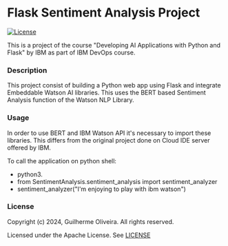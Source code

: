 # Flask Sentiment Analysis Project

[![License](https://img.shields.io/badge/License-Apache-yellow.svg)](https://opensource.org/license/apache-2-0)

This is a project of the course "Developing AI Applications with Python and Flask" by IBM as part of IBM DevOps course.

### Description

This project consist of building a Python web app using Flask and integrate Embeddable Watson AI libraries. This uses the BERT based Sentiment Analysis function of the Watson NLP Library.

### Usage

In order to use BERT and IBM Watson API it's necessary to import these libraries. This differs from the original project done on Cloud IDE server offered by IBM.

To call the application on python shell:

* python3.<version>
* from SentimentAnalysis.sentiment_analysis import sentiment_analyzer
* sentiment_analyzer("I'm enjoying to play with ibm watson")


### License

Copyright (c) 2024, Guilherme Oliveira. All rights reserved.

Licensed under the Apache License. See [LICENSE](LICENSE)